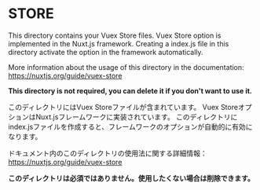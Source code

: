 # STORE

This directory contains your Vuex Store files.
Vuex Store option is implemented in the Nuxt.js framework.
Creating a index.js file in this directory activate the option in the framework automatically.

More information about the usage of this directory in the documentation:
https://nuxtjs.org/guide/vuex-store

**This directory is not required, you can delete it if you don't want to use it.**

このディレクトリにはVuex Storeファイルが含まれています。
Vuex StoreオプションはNuxt.jsフレームワークに実装されています。
このディレクトリにindex.jsファイルを作成すると、フレームワークのオプションが自動的に有効になります。

ドキュメント内のこのディレクトリの使用法に関する詳細情報：
https://nuxtjs.org/guide/vuex-store

**このディレクトリは必須ではありません。使用したくない場合は削除できます。**